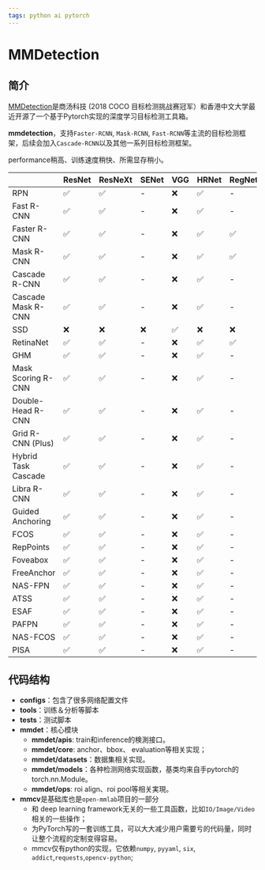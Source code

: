 ```yaml
---
tags: python ai pytorch 
---
```


# MMDetection

## 简介

[MMDetection](https://github.com/open-mmlab/mmdetection)是商汤科技 (2018 COCO 目标检测挑战赛冠军）和香港中文大学最近开源了一个基于Pytorch实现的深度学习目标检测工具箱。

**mmdetection**，支持`Faster-RCNN`, `Mask-RCNN`, `Fast-RCNN`等主流的目标检测框架，后续会加入`Cascade-RCNN`以及其他一系列目标检测框架。

performance稍高、训练速度稍快、所需显存稍小。

|                     | ResNet | ResNeXt | SENet | VGG | HRNet | RegNetX | Res2Net |
| ------------------- | ------ | ------- | ----- | --- | ----- | ------- | ------- |
| RPN                 | ✅     | ✅      | -     | ❌  | ✅    | -       | -       |
| Fast R-CNN          | ✅     | ✅      | -     | ❌  | ✅    | -       | -       |
| Faster R-CNN        | ✅     | ✅      | -     | ❌  | ✅    | ✅      | ✅      |
| Mask R-CNN          | ✅     | ✅      | -     | ❌  | ✅    | ✅      | ✅      |
| Cascade R-CNN       | ✅     | ✅      | -     | ❌  | ✅    | -       | ✅      |
| Cascade Mask R-CNN  | ✅     | ✅      | -     | ❌  | ✅    | -       | ✅      |
| SSD                 | ❌     | ❌      | ❌    | ✅  | ❌    | ❌      | ❌      |
| RetinaNet           | ✅     | ✅      | -     | ❌  | ✅    | ✅      | -       |
| GHM                 | ✅     | ✅      | -     | ❌  | ✅    | -       | -       |
| Mask Scoring R-CNN  | ✅     | ✅      | -     | ❌  | ✅    | -       | -       |
| Double-Head R-CNN   | ✅     | ✅      | -     | ❌  | ✅    | -       | -       |
| Grid R-CNN (Plus)   | ✅     | ✅      | -     | ❌  | ✅    | -       | -       |
| Hybrid Task Cascade | ✅     | ✅      | -     | ❌  | ✅    | -       | ✅      |
| Libra R-CNN         | ✅     | ✅      | -     | ❌  | ✅    | -       | -       |
| Guided Anchoring    | ✅     | ✅      | -     | ❌  | ✅    | -       | -       |
| FCOS                | ✅     | ✅      | -     | ❌  | ✅    | -       | -       |
| RepPoints           | ✅     | ✅      | -     | ❌  | ✅    | -       | -       |
| Foveabox            | ✅     | ✅      | -     | ❌  | ✅    | -       | -       |
| FreeAnchor          | ✅     | ✅      | -     | ❌  | ✅    | -       | -       |
| NAS-FPN             | ✅     | ✅      | -     | ❌  | ✅    | -       | -       |
| ATSS                | ✅     | ✅      | -     | ❌  | ✅    | -       | -       |
| ESAF                | ✅     | ✅      | -     | ❌  | ✅    | -       | -       |
| PAFPN               | ✅     | ✅      | -     | ❌  | ✅    | -       | -       |
| NAS-FCOS            | ✅     | ✅      | -     | ❌  | ✅    | -       | -       |
| PISA                | ✅     | ✅      | -     | ❌  | ✅    | -       | -       |


## 代码结构

- **configs**：包含了很多网络配置文件
- **tools**：训练＆分析等脚本
- **tests**：测试脚本
- **mmdet**：核心模块
	- **mmdet/apis**: train和inference的検測接口。
	- **mmdet/core**: anchor、bbox、 evaluation等相关实现；
	- **mmdet/datasets**：数据集相关实现。
	- **mmdet/models**：各种检测网络实现函数，基类均来自手pytorch的torch.nn.Module。
	- **mmdet/ops**: roi align、roi pool等相关実現。
- **mmcv**是基础库也是`open-mmlab`项目的一部分
	- 和 deep learning framework无关的一些工具函数，比如`IO/Image/Video`相关的一些操作；
	- 为PyTorch写的一套训练工具，可以大大减少用户需要亏的代码量，同时让整个流程的定制变得容易。
	- mmcv仅有python的实现，它依赖`numpy`, `pyyaml`, `six`, `addict`,`requests`,`opencv-python`;

























